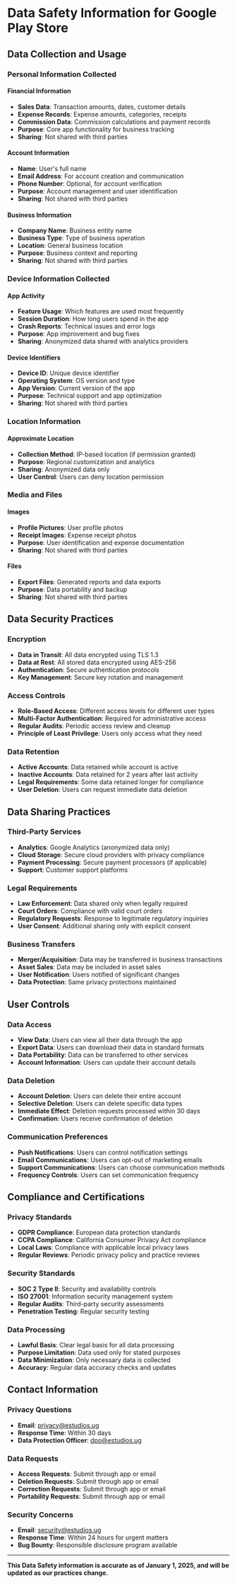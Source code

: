 # Data Safety Information for Google Play Store

## Data Collection and Usage

### Personal Information Collected

#### **Financial Information**
- **Sales Data**: Transaction amounts, dates, customer details
- **Expense Records**: Expense amounts, categories, receipts
- **Commission Data**: Commission calculations and payment records
- **Purpose**: Core app functionality for business tracking
- **Sharing**: Not shared with third parties

#### **Account Information**
- **Name**: User's full name
- **Email Address**: For account creation and communication
- **Phone Number**: Optional, for account verification
- **Purpose**: Account management and user identification
- **Sharing**: Not shared with third parties

#### **Business Information**
- **Company Name**: Business entity name
- **Business Type**: Type of business operation
- **Location**: General business location
- **Purpose**: Business context and reporting
- **Sharing**: Not shared with third parties

### Device Information Collected

#### **App Activity**
- **Feature Usage**: Which features are used most frequently
- **Session Duration**: How long users spend in the app
- **Crash Reports**: Technical issues and error logs
- **Purpose**: App improvement and bug fixes
- **Sharing**: Anonymized data shared with analytics providers

#### **Device Identifiers**
- **Device ID**: Unique device identifier
- **Operating System**: OS version and type
- **App Version**: Current version of the app
- **Purpose**: Technical support and app optimization
- **Sharing**: Not shared with third parties

### Location Information

#### **Approximate Location**
- **Collection Method**: IP-based location (if permission granted)
- **Purpose**: Regional customization and analytics
- **Sharing**: Anonymized data only
- **User Control**: Users can deny location permission

### Media and Files

#### **Images**
- **Profile Pictures**: User profile photos
- **Receipt Images**: Expense receipt photos
- **Purpose**: User identification and expense documentation
- **Sharing**: Not shared with third parties

#### **Files**
- **Export Files**: Generated reports and data exports
- **Purpose**: Data portability and backup
- **Sharing**: Not shared with third parties

## Data Security Practices

### Encryption
- **Data in Transit**: All data encrypted using TLS 1.3
- **Data at Rest**: All stored data encrypted using AES-256
- **Authentication**: Secure authentication protocols
- **Key Management**: Secure key rotation and management

### Access Controls
- **Role-Based Access**: Different access levels for different user types
- **Multi-Factor Authentication**: Required for administrative access
- **Regular Audits**: Periodic access review and cleanup
- **Principle of Least Privilege**: Users only access what they need

### Data Retention
- **Active Accounts**: Data retained while account is active
- **Inactive Accounts**: Data retained for 2 years after last activity
- **Legal Requirements**: Some data retained longer for compliance
- **User Deletion**: Users can request immediate data deletion

## Data Sharing Practices

### Third-Party Services
- **Analytics**: Google Analytics (anonymized data only)
- **Cloud Storage**: Secure cloud providers with privacy compliance
- **Payment Processing**: Secure payment processors (if applicable)
- **Support**: Customer support platforms

### Legal Requirements
- **Law Enforcement**: Data shared only when legally required
- **Court Orders**: Compliance with valid court orders
- **Regulatory Requests**: Response to legitimate regulatory inquiries
- **User Consent**: Additional sharing only with explicit consent

### Business Transfers
- **Merger/Acquisition**: Data may be transferred in business transactions
- **Asset Sales**: Data may be included in asset sales
- **User Notification**: Users notified of significant changes
- **Data Protection**: Same privacy protections maintained

## User Controls

### Data Access
- **View Data**: Users can view all their data through the app
- **Export Data**: Users can download their data in standard formats
- **Data Portability**: Data can be transferred to other services
- **Account Information**: Users can update their account details

### Data Deletion
- **Account Deletion**: Users can delete their entire account
- **Selective Deletion**: Users can delete specific data types
- **Immediate Effect**: Deletion requests processed within 30 days
- **Confirmation**: Users receive confirmation of deletion

### Communication Preferences
- **Push Notifications**: Users can control notification settings
- **Email Communications**: Users can opt-out of marketing emails
- **Support Communications**: Users can choose communication methods
- **Frequency Controls**: Users can set communication frequency

## Compliance and Certifications

### Privacy Standards
- **GDPR Compliance**: European data protection standards
- **CCPA Compliance**: California Consumer Privacy Act compliance
- **Local Laws**: Compliance with applicable local privacy laws
- **Regular Reviews**: Periodic privacy policy and practice reviews

### Security Standards
- **SOC 2 Type II**: Security and availability controls
- **ISO 27001**: Information security management system
- **Regular Audits**: Third-party security assessments
- **Penetration Testing**: Regular security testing

### Data Processing
- **Lawful Basis**: Clear legal basis for all data processing
- **Purpose Limitation**: Data used only for stated purposes
- **Data Minimization**: Only necessary data is collected
- **Accuracy**: Regular data accuracy checks and updates

## Contact Information

### Privacy Questions
- **Email**: privacy@estudios.ug
- **Response Time**: Within 30 days
- **Data Protection Officer**: dpo@estudios.ug

### Data Requests
- **Access Requests**: Submit through app or email
- **Deletion Requests**: Submit through app or email
- **Correction Requests**: Submit through app or email
- **Portability Requests**: Submit through app or email

### Security Concerns
- **Email**: security@estudios.ug
- **Response Time**: Within 24 hours for urgent matters
- **Bug Bounty**: Responsible disclosure program available

---

**This Data Safety information is accurate as of January 1, 2025, and will be updated as our practices change.**
